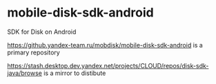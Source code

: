 mobile-disk-sdk-android
=======================

SDK for Disk on Android

https://github.yandex-team.ru/mobdisk/mobile-disk-sdk-android is a primary repository

https://stash.desktop.dev.yandex.net/projects/CLOUD/repos/disk-sdk-java/browse is a mirror to distibute


